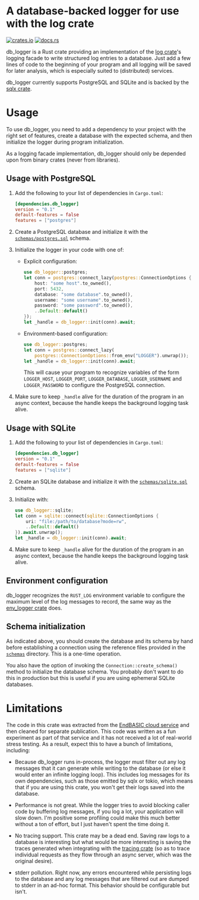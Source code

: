 # A database-backed logger for use with the log crate

[![crates.io](https://img.shields.io/crates/v/db_logger.svg)](https://crates.io/crates/db_logger/)
[![docs.rs](https://docs.rs/db_logger/badge.svg)](https://docs.rs/db_logger/)

db\_logger is a Rust crate providing an implementation of the
[log crate](https://crates.io/crates/log)'s logging facade to write structured
log entries to a database.  Just add a few lines of code to the beginning of
your program and all logging will be saved for later analysis, which is
especially suited to (distributed) services.

db\_logger currently supports PostgreSQL and SQLite and is backed by the
[sqlx crate](https://crates.io/crates/sqlx).

# Usage

To use db\_logger, you need to add a dependency to your project with the right
set of features, create a database with the expected schema, and then initialize
the logger during program initialization.

As a logging facade implementation, db\_logger should only be depended upon from
binary crates (never from libraries).

## Usage with PostgreSQL

1.  Add the following to your list of dependencies in `Cargo.toml`:

    ```toml
    [dependencies.db_logger]
    version = "0.1"
    default-features = false
    features = ["postgres"]
    ```

1.  Create a PostgreSQL database and initialize it with the
    [`schemas/postgres.sql`](schemas/postgres.sql) schema.

1.  Initialize the logger in your code with one of:

    *   Explicit configuration:

        ```rust
        use db_logger::postgres;
        let conn = postgres::connect_lazy(postgres::ConnectionOptions {
            host: "some host".to_owned(),
            port: 5432,
            database: "some database".to_owned(),
            username: "some username".to_owned(),
            password: "some password".to_owned(),
            ..Default::default()
        });
        let _handle = db_logger::init(conn).await;
        ```

    *   Environment-based configuration:

        ```rust
        use db_logger::postgres;
        let conn = postgres::connect_lazy(
            postgres::ConnectionOptions::from_env("LOGGER").unwrap());
        let _handle = db_logger::init(conn).await;
        ```

        This will cause your program to recognize variables of the form
        `LOGGER_HOST`, `LOGGER_PORT`, `LOGGER_DATABASE`, `LOGGER_USERNAME` and
        `LOGGER_PASSWORD` to configure the PostgreSQL connection.

1.  Make sure to keep `_handle` alive for the duration of the program in an
    async context, because the handle keeps the background logging task alive.

## Usage with SQLite

1.  Add the following to your list of dependencies in `Cargo.toml`:

    ```toml
    [dependencies.db_logger]
    version = "0.1"
    default-features = false
    features = ["sqlite"]
    ```

1.  Create an SQLite database and initialize it with the
    [`schemas/sqlite.sql`](schemas/sqlite.sql) schema.

1.  Initialize with:

    ```rust
    use db_logger::sqlite;
    let conn = sqlite::connect(sqlite::ConnectionOptions {
        uri: "file:/path/to/database?mode=rw",
        ..Default::default()
    }).await.unwrap();
    let _handle = db_logger::init(conn).await;
    ```

1.  Make sure to keep `_handle` alive for the duration of the program in an
    async context, because the handle keeps the background logging task alive.

## Environment configuration

db\_logger recognizes the `RUST_LOG` environment variable to configure the
maximum level of the log messages to record, the same way as the
[env\_logger crate](https://crates.io/crates/env_logger) does.

## Schema initialization

As indicated above, you should create the database and its schema by hand
before establishing a connection using the reference files provided in the
[`schemas`](schemas) directory.  This is a one-time operation.

You also have the option of invoking the `Connection::create_schema()` method
to initialize the database schema.  You probably don't want to do this in
production but this is useful if you are using ephemeral SQLite databases.

# Limitations

The code in this crate was extracted from the
[EndBASIC cloud service](https://www.endbasic.dev/service.html) and then cleaned
for separate publication.  This code was written as a fun experiment as part of
that service and it has not received a lot of real-world stress testing.  As a
result, expect this to have a bunch of limitations, including:

*   Because db\_logger runs in-process, the logger must filter out any log
    messages that it can generate while writing to the database (or else it
    would enter an infinite logging loop).  This includes log messages for its
    own dependencies, such as those emitted by sqlx or tokio, which means that
    if you are using this crate, you won't get their logs saved into the
    database.

*   Performance is not great.  While the logger tries to avoid blocking caller
    code by buffering log messages, if you log a lot, your application will
    slow down.  I'm positive some profiling could make this much better without
    a ton of effort, but I just haven't spent the time doing it.

*   No tracing support.  This crate may be a dead end.  Saving raw logs to a
    database is interesting but what would be more interesting is saving the
    traces generated when integrating with the [tracing
    crate](https://crates.io/crates/tracing) (so as to trace individual
    requests as they flow through an async server, which was the original
    desire).

*   stderr pollution.  Right now, any errors encountered while persisting logs
    to the database and any log messages that are filtered out are dumped to
    stderr in an ad-hoc format.  This behavior should be configurable but isn't.

